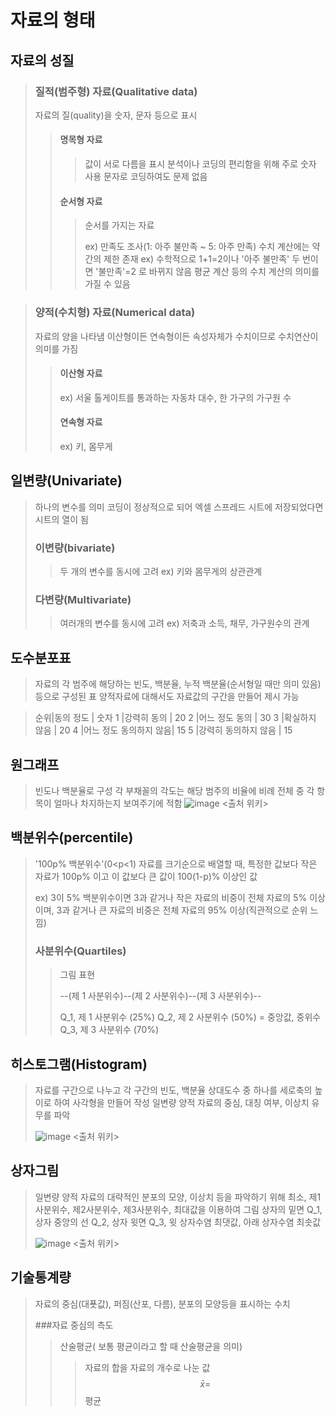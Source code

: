 # 자료의 형태

## 자료의 성질

> ### 질적(범주형) 자료(Qualitative data)
> 
>  자료의 질(quality)을 숫자, 문자 등으로 표시
>  
>  > #### 명목형 자료
>  > 
>  >  > 값이 서로 다름을 표시
>  >  > 분석이나 코딩의 편리함을 위해 주로 숫자 사용
>  >  > 문자로 코딩하여도 문제 없음
>  >  > 
>  > #### 순서형 자료
>  > 
>  >  > 순서를 가지는 자료
>  >  > 
>  >  > ex) 만족도 조사(1: 아주 불만족 ~ 5: 아주 만족)
>  >  > 수치 계산에는 약간의 제한 존재 ex) 수학적으로 1+1=2이나 '아주 불만족' 두 번이면 '불만족'=2 로 바뀌지 않음
>  >  > 평균 계산 등의 수치 계산의 의미를 가질 수 있음


> ### 양적(수치형) 자료(Numerical data)
> 자료의 양을 나타냄
> 이산형이든 연속형이든 속성자체가 수치이므로 수치연산이 의미를 가짐
> 
>  > #### 이산형 자료
>  > 
>  > ex) 서울 톨게이트를 통과하는 자동차 대수, 한 가구의 가구원 수
>  > 
>  > #### 연속형 자료
>  > 
>  > ex) 키, 몸무게

## 일변량(Univariate)

> 하나의 변수를 의미
> 코딩이 정상적으로 되어 엑셀 스프레드 시트에 저장되었다면 시트의 열이 됨
> 
> ### 이변량(bivariate)
> >
> >  두 개의 변수를 동시에 고려
> > ex) 키와 몸무게의 상관관계
> > 
> ### 다변량(Multivariate)
> > 여러개의 변수를 동시에 고려
> > ex) 저축과 소득, 채무, 가구원수의 관계

## 도수분포표

> 자료의 각 범주에 해당하는 빈도, 백분율, 누적 백분율(순서형일 때만 의미 있음)등으로 구성된 표
> 양적자료에 대해서도 자료값의 구간을 만들어 제시 가능

> 순위|동의 정도            |	숫자
> 1	 |강력히 동의           | 20
> 2	 |어느 정도 동의        |	30
> 3	 |확실하지 않음         |	20
> 4	 |어느 정도 동의하지 않음| 15
> 5  |강력히 동의하지 않음	  | 15

## 원그래프

> 빈도나 백분율로 구성
> 각 부채꼴의 각도는 해당 범주의 비율에 비례
> 전체 중 각 항목이 얼마나 차지하는지 보여주기에 적함
> ![image](https://user-images.githubusercontent.com/65435447/165451647-2d97a7cb-9a69-4834-a7ee-7e2afe386dc2.png)
> <출처 위키>

## 백분위수(percentile)

> '100p% 백분위수'(0<p<1)
> 자료를 크기순으로 배열할 때, 특정한 값보다 작은 자료가 100p% 이고 
> 이 값보다 큰 값이 100(1-p)% 이상인 값
> 
> ex) 3이 5% 백분위수이면 3과 같거나 작은 자료의 비중이 전체 자료의 5% 이상이며, 3과 같거나 큰 자료의 비중은 전체 자료의 95% 이상(직관적으로 순위 느낌)
> 
> ### 사분위수(Quartiles)
> 
>  > 그림 표현
>  > 
>  >  --(제 1 사분위수)--(제 2 사분위수)--(제 3 사분위수)--
>  > 
>  > Q_1, 제 1 사분위수 (25%)
>  > Q_2, 제 2 사분위수 (50%) = 중앙값, 중위수
>  > Q_3, 제 3 사분위수 (70%)

## 히스토그램(Histogram)

> 자료를 구간으로 나누고 각 구간의 빈도, 백분율 상대도수 중 하나를 세로축의 높이로 하여 사각형을 만들어 작성
> 일변량 양적 자료의 중심, 대칭 여부, 이상치 유무를 파악
> 
> ![image](https://user-images.githubusercontent.com/65435447/165453315-27552d86-be82-4b36-8011-f8779bfd4c5e.png)
> <출처 위키>
> 

## 상자그림

> 일변량 양적 자료의 대략적인 분포의 모양, 이상치 등을 파악하기 위해 최소, 제1사분위수, 제2사분위수, 제3사분위수, 최대값을 이용하여 그림
> 상자의 밑면 Q_1, 상자 중앙의 선 Q_2, 상자 윗면 Q_3, 윗 상자수염 최댓값, 아래 상자수염 최솟값
> 
> ![image](https://user-images.githubusercontent.com/65435447/165454709-30a509cb-3c44-49d7-a8df-4de3bc76fb1d.png)
> <출처 위키>
> 

## 기술통계량

> 자료의 중심(대푯값), 퍼짐(산포, 다름), 분포의 모양등을 표시하는 수치
> 
> ###자료 중심의 측도
> > 산술평균( 보통 평균이라고 할 때 산술평균을 의미)
> > > 자료의 합을 자료의 개수로 나눈 값
> > > $$ \bar{x}  = $$ 평균













